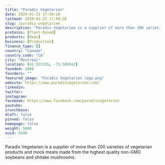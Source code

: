 ```yaml
---
title: "Paradis Vegetarien"
date: 2020-01-23 17:50:28
lastmod: 2020-01-23 17:50:28
slug: /paradis-vegetarien
description: "Paradis Vegetarien is a supplier of more than 200 varieties of vegetarian products and mock meats made from the highest quality non-GMO soybeans and shitake mushrooms."
proteins: [Plant-Based]
products: [Meat]
business: [Production]
finance_type: []
country: "Canada"
country_code: "CA"
city: "Montréal"
location: [45.523335, -73.580942]
founded: 2000
founders: ""
featured_image: "Paradis Vegetarien logo.png"
website: https://www.paradisvegetarien.com/
linkedin: 
twitter: 
instagram: 
facebook: https://www.facebook.com/paradisvegetarien
youtube: 
crunchbase: 
draft: false
pinned: false
homepage: false
weight: 5000
uuid: 5540
---
```

Paradis Vegetarien is a supplier of more than 200 varieties of vegetarian products and mock meats made from the highest quality non-GMO soybeans and shitake mushrooms.
